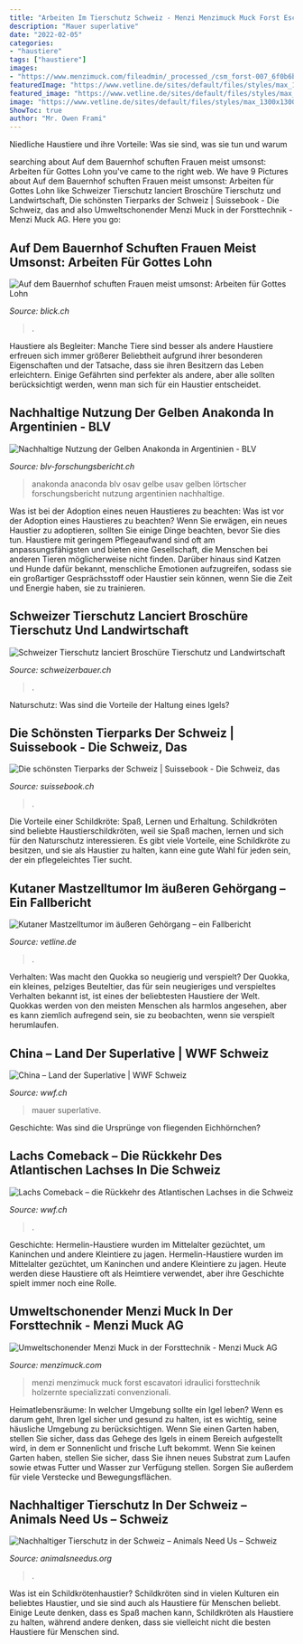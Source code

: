 ```yaml
---
title: "Arbeiten Im Tierschutz Schweiz - Menzi Menzimuck Muck Forst Escavatori Idraulici Forsttechnik Holzernte Specializzati Convenzionali"
description: "Mauer superlative"
date: "2022-02-05"
categories:
- "haustiere"
tags: ["haustiere"]
images:
- "https://www.menzimuck.com/fileadmin/_processed_/csm_forst-007_6f0b6bb6fa.jpg"
featuredImage: "https://www.vetline.de/sites/default/files/styles/max_1300x1300/public/2021-03/mct-ohr-hund.jpg?itok=NbLFqKn5"
featured_image: "https://www.vetline.de/sites/default/files/styles/max_1300x1300/public/2021-03/mct-ohr-hund.jpg?itok=NbLFqKn5"
image: "https://www.vetline.de/sites/default/files/styles/max_1300x1300/public/2021-03/mct-ohr-hund.jpg?itok=NbLFqKn5"
ShowToc: true
author: "Mr. Owen Frami"
---
```



Niedliche Haustiere und ihre Vorteile: Was sie sind, was sie tun und warum

	

		
searching about Auf dem Bauernhof schuften Frauen meist umsonst: Arbeiten für Gottes Lohn you've came to the right web. We have 9 Pictures about Auf dem Bauernhof schuften Frauen meist umsonst: Arbeiten für Gottes Lohn like Schweizer Tierschutz lanciert Broschüre Tierschutz und Landwirtschaft, Die schönsten Tierparks der Schweiz | Suissebook - Die Schweiz, das and also Umweltschonender Menzi Muck in der Forsttechnik - Menzi Muck AG. Here you go:
		
    
## Auf Dem Bauernhof Schuften Frauen Meist Umsonst: Arbeiten Für Gottes Lohn

<img loading=lazy src="https://img.blick.ch/incoming/3373798-v4-baeuerin00003.jpg?imwidth=1000&amp;ratio=16_9&amp;x=26&amp;y=68&amp;width=1198&amp;height=673" onerror="this.onerror=null;this.src='https://tse2.mm.bing.net/th?id=OIP.to3rC6bhTlGhVTtKskcmoAHaEK&amp;pid=15.1';" alt="Auf dem Bauernhof schuften Frauen meist umsonst: Arbeiten für Gottes Lohn">

_Source: blick.ch_

>. 

	

Haustiere als Begleiter: Manche Tiere sind besser als andere
Haustiere erfreuen sich immer größerer Beliebtheit aufgrund ihrer besonderen Eigenschaften und der Tatsache, dass sie ihren Besitzern das Leben erleichtern. Einige Gefährten sind perfekter als andere, aber alle sollten berücksichtigt werden, wenn man sich für ein Haustier entscheidet.

    
## Nachhaltige Nutzung Der Gelben Anakonda In Argentinien - BLV

<img loading=lazy src="http://blv-forschungsbericht.ch/wp-content/uploads/2017/05/Anakonda-1024x541.jpg" onerror="this.onerror=null;this.src='https://tse4.mm.bing.net/th?id=OIP.uHSyUEW7RLNYmWc8bggz0QHaD6&amp;pid=15.1';" alt="Nachhaltige Nutzung der Gelben Anakonda in Argentinien - BLV">

_Source: blv-forschungsbericht.ch_

>anakonda anaconda blv osav gelbe usav gelben lörtscher forschungsbericht nutzung argentinien nachhaltige. 

	

Was ist bei der Adoption eines neuen Haustieres zu beachten: Was ist vor der Adoption eines Haustieres zu beachten?
Wenn Sie erwägen, ein neues Haustier zu adoptieren, sollten Sie einige Dinge beachten, bevor Sie dies tun. Haustiere mit geringem Pflegeaufwand sind oft am anpassungsfähigsten und bieten eine Gesellschaft, die Menschen bei anderen Tieren möglicherweise nicht finden. Darüber hinaus sind Katzen und Hunde dafür bekannt, menschliche Emotionen aufzugreifen, sodass sie ein großartiger Gesprächsstoff oder Haustier sein können, wenn Sie die Zeit und Energie haben, sie zu trainieren.

    
## Schweizer Tierschutz Lanciert Broschüre Tierschutz Und Landwirtschaft

<img loading=lazy src="https://dj9jqhxgw9833.cloudfront.net/uploads/sites/7/2020/10/31919_8.jpg?w=800" onerror="this.onerror=null;this.src='https://tse3.mm.bing.net/th?id=OIP.Ax5luuCN18Fg4W17w-QvKgHaFB&amp;pid=15.1';" alt="Schweizer Tierschutz lanciert Broschüre Tierschutz und Landwirtschaft">

_Source: schweizerbauer.ch_

>. 

	

Naturschutz: Was sind die Vorteile der Haltung eines Igels?

    
## Die Schönsten Tierparks Der Schweiz | Suissebook - Die Schweiz, Das

<img loading=lazy src="https://suissebook.ch/images/2018/07/Wildnisparks-1560x819.png" onerror="this.onerror=null;this.src='https://tse2.mm.bing.net/th?id=OIP.gPbVmzSdiZyB0AQvkjLZmwHaD4&amp;pid=15.1';" alt="Die schönsten Tierparks der Schweiz | Suissebook - Die Schweiz, das">

_Source: suissebook.ch_

>. 

	

Die Vorteile einer Schildkröte: Spaß, Lernen und Erhaltung.
Schildkröten sind beliebte Haustierschildkröten, weil sie Spaß machen, lernen und sich für den Naturschutz interessieren. Es gibt viele Vorteile, eine Schildkröte zu besitzen, und sie als Haustier zu halten, kann eine gute Wahl für jeden sein, der ein pflegeleichtes Tier sucht.

    
## Kutaner Mastzelltumor Im äußeren Gehörgang – Ein Fallbericht

<img loading=lazy src="https://www.vetline.de/sites/default/files/styles/max_1300x1300/public/2021-03/mct-ohr-hund.jpg?itok=NbLFqKn5" onerror="this.onerror=null;this.src='https://tse2.mm.bing.net/th?id=OIP.3m3wb86SaPFxKEfRwtu3SgHaEp&amp;pid=15.1';" alt="Kutaner Mastzelltumor im äußeren Gehörgang – ein Fallbericht">

_Source: vetline.de_

>. 

	

Verhalten: Was macht den Quokka so neugierig und verspielt?
Der Quokka, ein kleines, pelziges Beuteltier, das für sein neugieriges und verspieltes Verhalten bekannt ist, ist eines der beliebtesten Haustiere der Welt. Quokkas werden von den meisten Menschen als harmlos angesehen, aber es kann ziemlich aufregend sein, sie zu beobachten, wenn sie verspielt herumlaufen.

    
## China – Land Der Superlative | WWF Schweiz

<img loading=lazy src="https://www.wwf.ch/sites/default/files/styles/page_cover_large_16_9/public/2017-02/Die-grosse-Mauer-in-China.jpg?itok=4DpZ4xH4&amp;h=6d1dd041" onerror="this.onerror=null;this.src='https://tse3.mm.bing.net/th?id=OIP.gZtmuUoAvUvz_ZGSCRjJLQHaEK&amp;pid=15.1';" alt="China – Land der Superlative | WWF Schweiz">

_Source: wwf.ch_

>mauer superlative. 

	

Geschichte: Was sind die Ursprünge von fliegenden Eichhörnchen?

    
## Lachs Comeback – Die Rückkehr Des Atlantischen Lachses In Die Schweiz

<img loading=lazy src="https://www.wwf.ch/sites/default/files/styles/facebook/public/2017-07/Lachse-in-Schweizer-Fluss.jpg?itok=ryANZpck" onerror="this.onerror=null;this.src='https://tse2.mm.bing.net/th?id=OIP.sAxfbLhR6k_7zcvOWRNC9QHaD4&amp;pid=15.1';" alt="Lachs Comeback – die Rückkehr des Atlantischen Lachses in die Schweiz">

_Source: wwf.ch_

>. 

	

Geschichte: Hermelin-Haustiere wurden im Mittelalter gezüchtet, um Kaninchen und andere Kleintiere zu jagen.
Hermelin-Haustiere wurden im Mittelalter gezüchtet, um Kaninchen und andere Kleintiere zu jagen. Heute werden diese Haustiere oft als Heimtiere verwendet, aber ihre Geschichte spielt immer noch eine Rolle.

    
## Umweltschonender Menzi Muck In Der Forsttechnik - Menzi Muck AG

<img loading=lazy src="https://www.menzimuck.com/fileadmin/_processed_/csm_forst-007_6f0b6bb6fa.jpg" onerror="this.onerror=null;this.src='https://tse2.mm.bing.net/th?id=OIP.XOLhJCUnjlxKZZKH11eyoQHaEK&amp;pid=15.1';" alt="Umweltschonender Menzi Muck in der Forsttechnik - Menzi Muck AG">

_Source: menzimuck.com_

>menzi menzimuck muck forst escavatori idraulici forsttechnik holzernte specializzati convenzionali. 

	

Heimatlebensräume: In welcher Umgebung sollte ein Igel leben?
Wenn es darum geht, Ihren Igel sicher und gesund zu halten, ist es wichtig, seine häusliche Umgebung zu berücksichtigen. Wenn Sie einen Garten haben, stellen Sie sicher, dass das Gehege des Igels in einem Bereich aufgestellt wird, in dem er Sonnenlicht und frische Luft bekommt. Wenn Sie keinen Garten haben, stellen Sie sicher, dass Sie ihnen neues Substrat zum Laufen sowie etwas Futter und Wasser zur Verfügung stellen. Sorgen Sie außerdem für viele Verstecke und Bewegungsflächen.

    
## Nachhaltiger Tierschutz In Der Schweiz – Animals Need Us – Schweiz

<img loading=lazy src="https://www.animalsneedus.org/wp-content/uploads/2016/09/CH-Hilfe7JPG-1024x768.jpg" onerror="this.onerror=null;this.src='https://tse2.mm.bing.net/th?id=OIP.Trmo9BH521BsXGWLoOt6AAHaFj&amp;pid=15.1';" alt="Nachhaltiger Tierschutz in der Schweiz – Animals Need Us – Schweiz">

_Source: animalsneedus.org_

>. 

	

Was ist ein Schildkrötenhaustier?
Schildkröten sind in vielen Kulturen ein beliebtes Haustier, und sie sind auch als Haustiere für Menschen beliebt. Einige Leute denken, dass es Spaß machen kann, Schildkröten als Haustiere zu halten, während andere denken, dass sie vielleicht nicht die besten Haustiere für Menschen sind.

